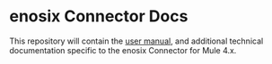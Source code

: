 # enosix Connector Docs
This repository will contain the [user manual](docs/user_manual/user-manual.adoc), and additional technical documentation specific to the enosix Connector for Mule 4.x.